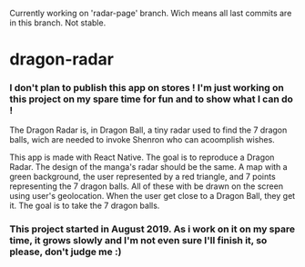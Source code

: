 Currently working on 'radar-page' branch. Wich means all last commits are in this branch. Not stable.

# dragon-radar

### I don't plan to publish this app on stores ! I'm just working on this project on my spare time for fun and to show what I can do !

The Dragon Radar is, in Dragon Ball, a tiny radar used to find the 7 dragon balls, wich are needed to invoke Shenron who can acoomplish wishes.

This app is made with React Native. The goal is to reproduce a Dragon Radar. The design of the manga's radar should be the same. A map with a green background, the user represented by a red triangle, and 7 points representing the 7 dragon balls.
All of these with be drawn on the screen using user's geolocation.
When the user get close to a Dragon Ball, they get it. The goal is to take the 7 dragon balls.

### This project started in August 2019. As i work on it on my spare time, it grows slowly and I'm not even sure I'll finish it, so please, don't judge me :)
